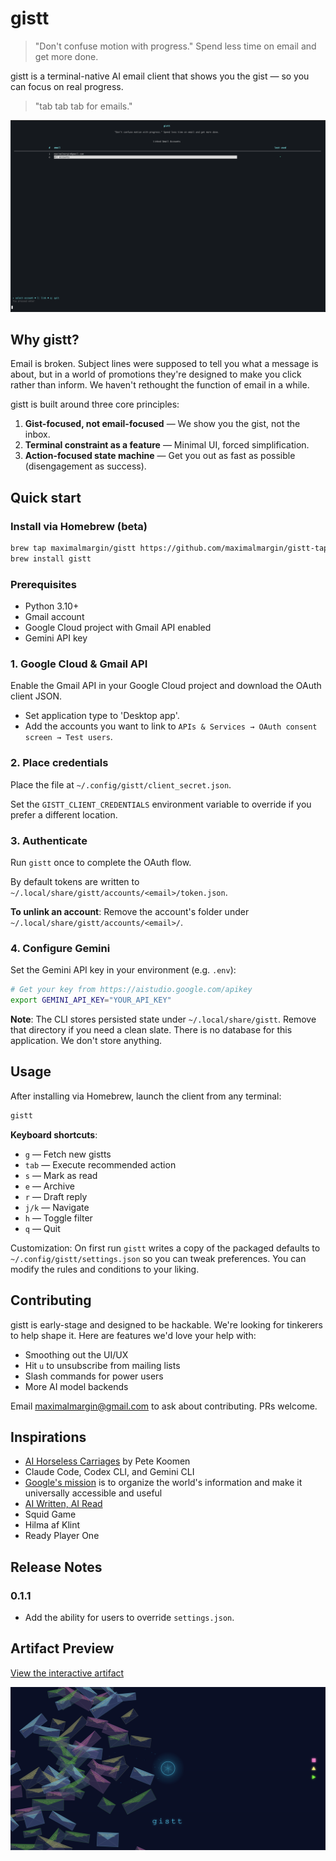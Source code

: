 # gistt

> "Don't confuse motion with progress." Spend less time on email and get more done.

gistt is a terminal-native AI email client that shows you the gist — so you can focus on real progress.

> "tab tab tab for emails."

![gistt CLI walkthrough](media/gistt-demo.gif)

## Why gistt?

Email is broken. Subject lines were supposed to tell you what a message is about, but in a world of promotions they're designed to make you click rather than inform. We haven't rethought the function of email in a while.

gistt is built around three core principles:

1. **Gist-focused, not email-focused** — We show you the gist, not the inbox.
2. **Terminal constraint as a feature** — Minimal UI, forced simplification.
3. **Action-focused state machine** — Get you out as fast as possible (disengagement as success).

## Quick start

### Install via Homebrew (beta)

```bash
brew tap maximalmargin/gistt https://github.com/maximalmargin/gistt-tap
brew install gistt
```

### Prerequisites

- Python 3.10+
- Gmail account
- Google Cloud project with Gmail API enabled
- Gemini API key

### 1. Google Cloud & Gmail API

Enable the Gmail API in your Google Cloud project and download the OAuth client JSON.

- Set application type to 'Desktop app'.
- Add the accounts you want to link to `APIs & Services → OAuth consent screen → Test users`.

### 2. Place credentials

Place the file at `~/.config/gistt/client_secret.json`.

Set the `GISTT_CLIENT_CREDENTIALS` environment variable to override if you prefer a different location.

### 3. Authenticate

Run `gistt` once to complete the OAuth flow.

By default tokens are written to `~/.local/share/gistt/accounts/<email>/token.json`.

**To unlink an account**: Remove the account's folder under `~/.local/share/gistt/accounts/<email>/`.

### 4. Configure Gemini

Set the Gemini API key in your environment (e.g. `.env`):

```bash
# Get your key from https://aistudio.google.com/apikey
export GEMINI_API_KEY="YOUR_API_KEY"
```

**Note**: The CLI stores persisted state under `~/.local/share/gistt`. Remove that directory if you need a clean slate.
There is no database for this application. We don't store anything.

## Usage

After installing via Homebrew, launch the client from any terminal:

```bash
gistt
```

**Keyboard shortcuts**:

- `g` — Fetch new gistts
- `tab` — Execute recommended action
- `s` — Mark as read
- `e` — Archive
- `r` — Draft reply
- `j/k` — Navigate
- `h` — Toggle filter
- `q` — Quit

Customization: On first run `gistt` writes a copy of the packaged defaults to `~/.config/gistt/settings.json` so you can tweak preferences. You can modify the rules and conditions to your liking.

## Contributing

gistt is early-stage and designed to be hackable. We're looking for tinkerers to help shape it. Here are features we'd love your help with:

- Smoothing out the UI/UX
- Hit `u` to unsubscribe from mailing lists
- Slash commands for power users
- More AI model backends

Email <maximalmargin@gmail.com> to ask about contributing. PRs welcome.

## Inspirations

- [AI Horseless Carriages](https://koomen.dev/essays/horseless-carriages/) by Pete Koomen
- Claude Code, Codex CLI, and Gemini CLI
- [Google's mission](https://www.google.com/intl/en_us/search/howsearchworks/our-approach/) is to organize the world's information and make it universally accessible and useful
- [AI Written, AI Read](https://marketoonist.com/2023/03/ai-written-ai-read.html)
- Squid Game
- Hilma af Klint
- Ready Player One

## Release Notes

### 0.1.1

- Add the ability for users to override `settings.json`.

## Artifact Preview

[View the interactive artifact](https://htmlpreview.github.io/?https://raw.githubusercontent.com/maximalmargin/gistt-tap/main/media/artifact.html)

![Artifact preview](media/artifact-preview.png)

